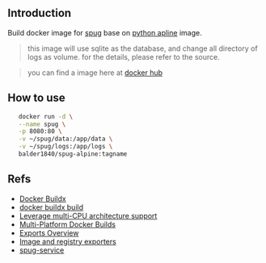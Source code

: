 ## Introduction
Build docker image for [spug](https://github.com/openspug/spug) base on [python apline](https://hub.docker.com/_/python/) image.
> this image will use sqlite as the database, and change all directory of logs as volume.
> for the details, please refer to the source.

> you can find a image here at [docker hub](https://hub.docker.com/r/balder1840/gollum)

## How to use
```bash
   docker run -d \
   --name spug \
   -p 8080:80 \
   -v ~/spug/data:/app/data \
   -v ~/spug/logs:/app/logs \
   balder1840/spug-alpine:tagname
```

## Refs
- [Docker Buildx](https://docs.docker.com/buildx/working-with-buildx/)
- [docker buildx build](https://docs.docker.com/engine/reference/commandline/buildx_build/)
- [Leverage multi-CPU architecture support](https://docs.docker.com/desktop/multi-arch/)
- [Multi-Platform Docker Builds](https://www.docker.com/blog/multi-platform-docker-builds/)
- [Exports Overview](https://docs.docker.com/build/exporters/)
- [Image and registry exporters](https://docs.docker.com/build/exporters/image-registry/)
- [spug-service](https://github.com/liangwj72/spug-service)
